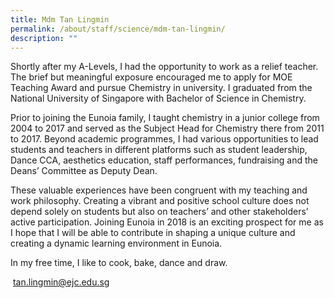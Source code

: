 ```yaml
---
title: Mdm Tan Lingmin
permalink: /about/staff/science/mdm-tan-lingmin/
description: ""
---
```


Shortly after my A-Levels, I had the opportunity to work as a relief teacher. The brief but meaningful exposure encouraged me to apply for MOE Teaching Award and pursue Chemistry in university. I graduated from the National University of Singapore with Bachelor of Science in Chemistry.

Prior to joining the Eunoia family, I taught chemistry in a junior college from 2004 to 2017 and served as the Subject Head for Chemistry there from 2011 to 2017. Beyond academic programmes, I had various opportunities to lead students and teachers in different platforms such as student leadership, Dance CCA, aesthetics education, staff performances, fundraising and the Deans’ Committee as Deputy Dean.

These valuable experiences have been congruent with my teaching and work philosophy. Creating a vibrant and positive school culture does not depend solely on students but also on teachers’ and other stakeholders’ active participation. Joining Eunoia in 2018 is an exciting prospect for me as I hope that I will be able to contribute in shaping a unique culture and creating a dynamic learning environment in Eunoia.

In my free time, I like to cook, bake, dance and draw.

 [tan.lingmin@ejc.edu.sg](mailto:tan.lingmin@ejc.edu.sg)